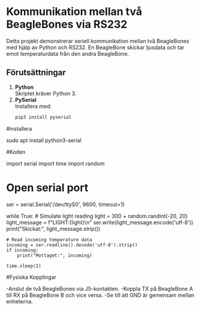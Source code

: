 # Kommunikation mellan två BeagleBones via RS232

Detta projekt demonstrerar seriell kommunikation mellan två BeagleBones med hjälp av Python och RS232. 
En BeagleBone skickar ljusdata och tar emot temperaturdata från den andra BeagleBone.

## Förutsättningar

1. **Python**  
   Skriptet kräver Python 3.
2. **PySerial**  
   Installera med:
   ```bash
   pip3 install pyserial

#installera

sudo apt install python3-serial

#Koden

import serial
import time
import random

# Open serial port
ser = serial.Serial('/dev/ttyS0', 9600, timeout=1)

while True:
    # Simulate light reading
    light = 300 + random.randint(-20, 20)
    light_message = f"LIGHT:{light}\n"
    ser.write(light_message.encode('utf-8'))
    print("Skickat:", light_message.strip())

    # Read incoming temperature data
    incoming = ser.readline().decode('utf-8').strip()
    if incoming:
        print("Mottaget:", incoming)

    time.sleep(2)

#Fysiska Kopplingar

-Anslut de två BeagleBones via J5-kontakten.
-Koppla TX på BeagleBone A till RX på BeagleBone B och vice versa.
-Se till att GND är gemensam mellan enheterna.
